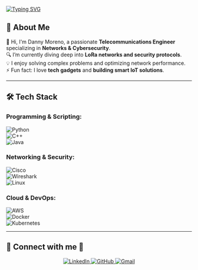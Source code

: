 <!-- Encabezado con texto animado -->
<p align="left">
  <a href="https://git.io/typing-svg">
    <img src="https://readme-typing-svg.demolab.com?font=Georgia&weight=800&pause=1000&size=33&color=042D5E&width=370&height=100&lines=HI,+I'M+DANNY+👋" alt="Typing SVG" />
  </a>
</p>

<!-- Sección "About Me" -->
## 🚀 About Me  
👋 Hi, I'm Danny Moreno, a passionate **Telecommunications Engineer** specializing in **Networks & Cybersecurity**.  
🔍 I’m currently diving deep into **LoRa networks and security protocols**.  
💡 I enjoy solving complex problems and optimizing network performance.  
⚡ Fun fact: I love **tech gadgets** and **building smart IoT solutions**.  

---

## 🛠️ Tech Stack  
### **Programming & Scripting:**  
![Python](https://img.shields.io/badge/Python-3776AB?style=for-the-badge&logo=python&logoColor=white)  
![C++](https://img.shields.io/badge/C%2B%2B-00599C?style=for-the-badge&logo=c%2B%2B&logoColor=white)  
![Java](https://img.shields.io/badge/Java-007396?style=for-the-badge&logo=java&logoColor=white)  

### **Networking & Security:**  
![Cisco](https://img.shields.io/badge/Cisco-1BA0D7?style=for-the-badge&logo=cisco&logoColor=white)  
![Wireshark](https://img.shields.io/badge/Wireshark-1679A7?style=for-the-badge&logo=wireshark&logoColor=white)  
![Linux](https://img.shields.io/badge/Linux-FCC624?style=for-the-badge&logo=linux&logoColor=black)  

### **Cloud & DevOps:**  
![AWS](https://img.shields.io/badge/AWS-FF9900?style=for-the-badge&logo=amazonaws&logoColor=white)  
![Docker](https://img.shields.io/badge/Docker-2496ED?style=for-the-badge&logo=docker&logoColor=white)  
![Kubernetes](https://img.shields.io/badge/Kubernetes-326CE5?style=for-the-badge&logo=kubernetes&logoColor=white)  

---

## 🔗 Connect with me 🤝  
<p align="center">
  <a href="https://www.linkedin.com/in/danny-leandro-moreno-yepes-a00765348?utm_source=share&utm_campaign=share_via&utm_content=profile&utm_medium=ios_app" target="_blank">
    <img src="https://img.icons8.com/doodle/40/000000/linkedin--v2.png" alt="LinkedIn">
  </a>
  <a href="https://github.com/ING-Danny" target="_blank">
    <img src="https://img.icons8.com/doodle/40/000000/github--v1.png" alt="GitHub">
  </a>
  <a href="mailto:danny11yepes@hotmail.com">
    <img src="https://img.icons8.com/doodle/40/gmail.png" alt="Gmail">
  </a>
</p>
